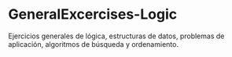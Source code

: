 # GeneralExcercises-Logic
Ejercicios generales de lógica, estructuras de datos, problemas de aplicación, algoritmos de búsqueda y ordenamiento.
